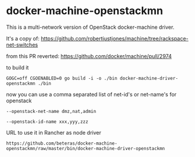 # docker-machine-openstackmn

This is a multi-network version of OpenStack docker-machine driver.

It's a copy of: https://github.com/robertjustjones/machine/tree/rackspace-net-switches

from this PR reverted: https://github.com/docker/machine/pull/2974

to build it

`GOGC=off CGOENABLED=0 go build -i -o ./bin docker-machine-driver-openstackmn ./bin`

now you can use a comma separated list of net-id's or net-name's for openstack

`--openstack-net-name dmz,nat,admin`

`--openstack-id-name xxx,yyy,zzz`

URL to use it in Rancher as node driver

`https://github.com/beteras/docker-machine-openstackmn/raw/master/bin/docker-machine-driver-openstackmn`
